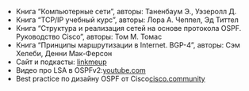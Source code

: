 * Книга “Компьютерные сети”, авторы: Таненбаум Э., Уэзеролл Д.
* Книга “TCP/IP учебный курс”, авторы: Лора А. Чеппел, Эд Титтел
* Книга “Структура и реализация сетей на основе протокола OSPF. Руководство Cisco”, авторы: Том М. Томас
* Книга “Принципы маршрутизации в Internet. BGP-4”, авторы: Сэм Хелеби, Денни Мак-Ферсон
* Сайт и подкасты: [linkmeup](https://linkmeup.ru)
* Видео про LSA в OSPFv2:[youtube.com](https://www.youtube.com/watch?v=wQX88Kw7qxQ)
* Best practice по дизайну OSPF от Cisco[cisco.community](https://community.cisco.com/t5/networking-documents/ospf-design-bestpractices/ta-p/3112070)
